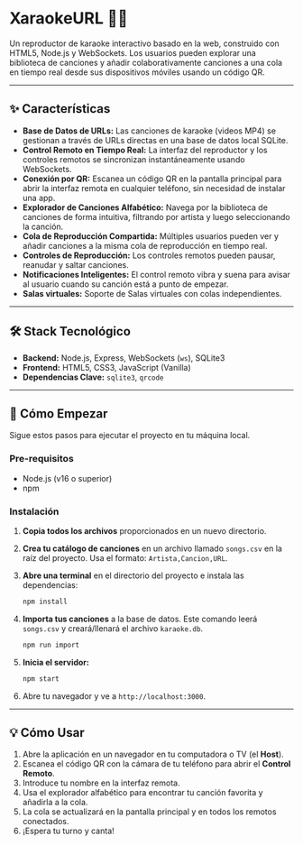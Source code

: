 # XaraokeURL 🎤🎶

Un reproductor de karaoke interactivo basado en la web, construido con HTML5, Node.js y WebSockets. Los usuarios pueden explorar una biblioteca de canciones y añadir colaborativamente canciones a una cola en tiempo real desde sus dispositivos móviles usando un código QR.

---
## ✨ Características

* **Base de Datos de URLs:** Las canciones de karaoke (videos MP4) se gestionan a través de URLs directas en una base de datos local SQLite.
* **Control Remoto en Tiempo Real:** La interfaz del reproductor y los controles remotos se sincronizan instantáneamente usando WebSockets.
* **Conexión por QR:** Escanea un código QR en la pantalla principal para abrir la interfaz remota en cualquier teléfono, sin necesidad de instalar una app.
* **Explorador de Canciones Alfabético:** Navega por la biblioteca de canciones de forma intuitiva, filtrando por artista y luego seleccionando la canción.
* **Cola de Reproducción Compartida:** Múltiples usuarios pueden ver y añadir canciones a la misma cola de reproducción en tiempo real.
* **Controles de Reproducción:** Los controles remotos pueden pausar, reanudar y saltar canciones.
* **Notificaciones Inteligentes:** El control remoto vibra y suena para avisar al usuario cuando su canción está a punto de empezar.
* **Salas virtuales:** Soporte de Salas virtuales con colas independientes.

---
## 🛠️ Stack Tecnológico

* **Backend:** Node.js, Express, WebSockets (`ws`), SQLite3
* **Frontend:** HTML5, CSS3, JavaScript (Vanilla)
* **Dependencias Clave:** `sqlite3`, `qrcode`

---
## 🚀 Cómo Empezar

Sigue estos pasos para ejecutar el proyecto en tu máquina local.

### Pre-requisitos

* Node.js (v16 o superior)
* npm

### Instalación

1.  **Copia todos los archivos** proporcionados en un nuevo directorio.

2.  **Crea tu catálogo de canciones** en un archivo llamado `songs.csv` en la raíz del proyecto. Usa el formato: `Artista,Cancion,URL`.

3.  **Abre una terminal** en el directorio del proyecto e instala las dependencias:
    ```bash
    npm install
    ```
4.  **Importa tus canciones** a la base de datos. Este comando leerá `songs.csv` y creará/llenará el archivo `karaoke.db`.
    ```bash
    npm run import
    ```
5.  **Inicia el servidor:**
    ```bash
    npm start
    ```
6.  Abre tu navegador y ve a `http://localhost:3000`.

---
## 💡 Cómo Usar

1.  Abre la aplicación en un navegador en tu computadora o TV (el **Host**).
2.  Escanea el código QR con la cámara de tu teléfono para abrir el **Control Remoto**.
3.  Introduce tu nombre en la interfaz remota.
4.  Usa el explorador alfabético para encontrar tu canción favorita y añadirla a la cola.
5.  La cola se actualizará en la pantalla principal y en todos los remotos conectados.
6.  ¡Espera tu turno y canta!